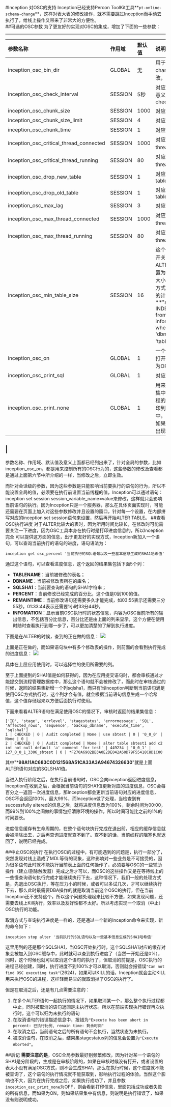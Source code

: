 #Inception 对OSC的支持
Inception已经支持Percon ToolKit工具**`pt-online-schema-change`**，这样对表大表的修改操作，就不需要跳过Inception而手动去执行了，给线上操作又带来了非常大的方便性。  
##可选的OSC参数
为了更友好的实现对OSC的集成，增加了下面的一些参数：  

--------
|参数名称                                	| 作用域  	 |默认值 	 |说明
|:-----------------------------------------------|:---------|:-------------------|:-------|
|inception_osc_bin_dir                   	| GLOBAL  	 |无     	 |用于指定pt-online-schema-change脚本的位置，不可修改，在配置文件中设置|
|inception_osc_check_interval            	| SESSION 	 |5秒    	 |对应参数--check-interval，意义是Sleep time between checks for --max-lag.|
|inception_osc_chunk_size                	| SESSION 	 |1000   	 |对应参数--chunk-size|
|inception_osc_chunk_size_limit          	| SESSION 	 |4      	 |对应参数--chunk-size-limit|
|inception_osc_chunk_time                	| SESSION 	 |1      	 |对应参数--chunk-time|
|inception_osc_critical_thread_connected 	| SESSION 	 |1000   	 |对应参数--critical-load中的thread_connected部分|
|inception_osc_critical_thread_running   	| SESSION 	 |80     	 |对应参数--critical-load中的thread_running部分|
|inception_osc_drop_new_table            	| SESSION 	 |1      	 |对应参数--[no]drop-new-table|
|inception_osc_drop_old_table            	| SESSION 	 |1      	 |对应参数--[no]drop-old-table|
|inception_osc_max_lag                   	| SESSION 	 |3      	 |对应参数--max-lag|
|inception_osc_max_thread_connected      	| SESSION 	 |1000   	 |对应参数--max-load中的thread_connected部分|
|inception_osc_max_thread_running        	| SESSION 	 |80     	 |对应参数--max-load中的thread_running部分|
|inception_osc_min_table_size            	| SESSION 	 |16     	 |这个参数实际上是一个OSC的开关，如果设置为0，则全部ALTER语句都走OSC，如果设置为非0，则当这个表占用空间大小大于这个值时才使用OSC方式。单位为M，这个表大小的计算方式是通过语句： **"select (DATA_LENGTH + INDEX_LENGTH)/1024/1024 from information_schema.tables where table_schema = 'dbname' and table_name = 'tablename'"**来实现的。|
|inception_osc_on                        	| GLOBAL  	 |1      	 |一个全局的OSC开关，默认是打开的，如果想要关闭则设置为OFF，这样就会直接修改|
|inception_osc_print_sql                 	| GLOBAL  	 |1      	 |对应参数--print|
|inception_osc_print_none                	| GLOBAL  	 |1      	 |用来设置在Inception返回结果集中，对于原来OSC在执行过程的标准输出信息是不是要打印到结果集对应的错误信息列中，如果设置为1，就不打印，如果设置为0，就打印。而如果出现错误了，则都会打印|
|
----------


参数名称、作用域、默认值及意义上面都已经列出来了，针对全局的参数，比如inception_osc_on，都是用来控制所有的OSC行为的，这些参数的修改及查看都是通过上面第六节中所介绍的一样，当修改之后，立即生效。

而针对会话级的参数，因为这些参数是只能影响当前要执行的语句的行为，所以不能设置全局的值，必须要在执行前设置当前线程的值，Inception可以通过语句：inception set session session_variable_name=value来修改，这样就只会影响当前语句的执行。因为Inception只是一个服务器，那么在具体页面实现时，可能还需要在页面上加入对这些参数修改并且设置的窗口，针对每一个设置，在内部拼写对应的inception set session语句来设置，然后再开始ALTER TABLE。
##查看OSC执行进度
对于ALTER比较大的表时，因为所用时间比较长，在修改时可能需要关注一下进度，因为OSC工具本身在执行时是打印进度信息的，所以Inception完全 可以提供这方面的信息，出于更友好的实现方式，Inception新加入一个语句，可以查询当前执行的语句的进度，语句语法为：
````
inception get osc_percent '当前执行的SQL语句以及一些基本信息生成的SHA1哈希值'
````

通过这个语句，可以查看进度信息，这个返回的结果集包括下面5个列：

* **TABLENAME**：当前被修改的表名；
* **DBNAME**：当前被修改表所在的库名；
* **SQLSHA1**：当前要查询的语句的SHA1字符串；
* **PERCENT**：当前修改已经完成的百分比，这个值是0到100的值。
* **REMAINTIME**：当前修改语句还需要多久才能完成，如03:55表示还需要三分55秒，01:33:44表示还需要1小时33分44秒。
* **INFOMATION**：显示当前OSC执行时的状态信息，内容为OSC当前所有的输出信息，不包括百分比信息，百分比还是由上面的列来显示，这个方便在使用时随时查看执行到哪一步了，可以更加清楚的了解到执行进度。

下图是在ALTER的时候，查到的正在做的信息：
![](inception_images/osc.png)

上面是正在做的，而如果语句块中有多个修改表的操作，则前面的会看到执行完成的进度信息：
![](inception_images/osccomplete.png)

具体在上层应用使用时，可以选择性的使用所需要的列。

至于上面提到的SHA1值是如何获得的，因为在应用提交语句时，都会审核通过才能提交到流程管理数据库中，那么这个语句就不会被修改了，而此时在审核通过的时候，返回的结果集新增一个列sqlsha1，而只有当Inception判断到当前语句满足使用OSC方式执行时，这个列才会有值，就会根据当前语句信息生成一个哈希值，这个值存储起来以方便后面执行时使用。

下面来看看ALTER语句在满足使用OSC的情况下，审核时返回的结果集信息：
````
['ID', 'stage', 'errlevel', 'stagestatus', 'errormessage', 'SQL', 'Affected_rows', 'sequence', 'backup_dbname', 'execute_time', 'sqlsha1']
1 | CHECKED | 0 | Audit completed | None | use sbtest | 0 | '0_0_0' | None | 0 |
2 | CHECKED | 0 | Audit completed | None | alter table sbtest1 add c2 int not null default 'a' comment 'for test' | 449234 | '0_0_1' | 127_0_0_1_3306_sbtest | 0 | *F270A6902BB3A0E2DE042A60D79F55418C8D1C00
````
其中"***98A11AC683C0D121568A51CA33A3A94674326630**"就是上面ALTER语句对应的SQLSHA1值。

当进入执行阶段之后，在执行当前语句时，OSC会向inception返回进度信息，Inception在收到之后，会根据当前语句的SHA1值更新对应的进度信息，OSC会每百分之一返回一次进度信息，那Inception都会更新当前语句对应的进度信息，OSC不会返回100%，最大99%，而Inception做了处理，当检查到有successfully altered的信息之后，就将进度信息改为100%，剩余时间为00:00，而99%到100%之间做的事情包括清除环境的操作，所以时间可能比之前的1%的时间要长。

进度信息缓存有生命周期的，在整个语句块执行完成在退出前，相应的缓存信息就会被清除出去，之后再查询进度就查不到了。查不到的话，当前线程的阻塞也就返回了，说明已经完成。

##中止OSC的执行
在执行OSC的过程中，有可能遇到的问题是，执行一部分了，突然发现对线上造成了MDL等待的现象，这种影响对一些业务是不可接受的，因为很多语句此时就不能执行当前表上面的任何操作了，必须要等OSC的一些辅助操作（建立/删除触发器）完成之后才可以，而OSC的这些操作又是在等待线上的一些慢查询语句执行完成才能继续执行下去，这种情况下，我们一般的处理方式是，先退出OSC执行，等在压力小的时候，或者可以多试几次，才可以继续执行下去，那么此时最需要DBA操作的就是取消当前这个OSC的执行，但在当前Inception还不支持这个，所以这个问题处理起来比较不方便，如果发现问题，还需要去线上Kill执行，效率以及友好性都不太好。所以考虑实现一个取消（中止）OSC执行的功能。

取消方式与查询执行进度是一样的，还是通过一个新的Inception命令来实现，新的命令如下：
````
inception stop alter '当前执行的SQL语句以及一些基本信息生成的SHA1哈希值'
````
这里用到的还是那个SQLSHA1，当OSC开始执行时，这个SQLSHA1对应的缓存对象会被加入到OSC缓存中，此时就可以查到执行进度了（当然一开始还是0%），同时，这个时候也就可以取消这个语句的执行了，但取消的前提是，OSC执行的进程已经创建，同时，执行进度不到100%才可以取消，否则就会报错误`"Can not find OSC executing task"`(2624)，如果可以KILL的话，Inception就会主动KILL用来执行OSC的进程，这样轻而易举的就取消掉了OSC的执行了。

但是在取消之后，还是有几点需要注意的：  
1. 在多个ALTER语句一起执行的情况下，如果取消某一个，那么整个执行过程都中止，同时被取消的语句返回是未执行状态。所以在前端实现执行错误再次执行时，这个可以归为未执行的语句  
2. 在取消语句的错误描述信息中，报错为`"Execute has been abort in percent: 已执行比例, remain time: 剩余时间"`  
3. 在取消之后，当前语句之后的所有语句不会执行，当然状态为未执行。  
4. 被取消语句，在取消之后，结果集stagestatus列的信息会设置为`"Execute Aborted"`。  

##后记
**需要注意的是**，OSC全局参数最好别频繁修改，因为针对某一个语句的SHA1是分阶段的，生成是在审核阶段的，如果在审核时候没有打开，或者设置的表大小没有满足OSC方式，则不会生成SHA1，那么在执行时候，这个进度就不能被查询了，这个语句的执行情况就不能获取到，影响执行过程的体验。当然这个影响也不大，因为在执行完成之后，如果执行成功了，并且参数`inception_osc_print_none`为OFF，则会看到打印信息，里面包括成功或者失败的所有信息，而如果为ON，则如果结果集中有信息，则说明是执行错误了，如果没有则说明成功。
